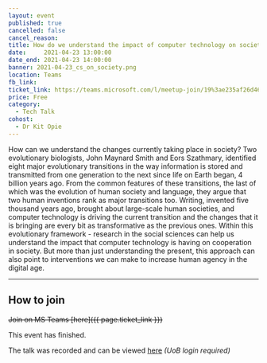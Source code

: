 ```yaml
---
layout: event
published: true
cancelled: false
cancel_reason:
title: How do we understand the impact of computer technology on society?
date:     2021-04-23 13:00:00
date_end: 2021-04-23 14:00:00
banner: 2021-04-23_cs_on_society.png
location: Teams
fb_link:
ticket_link: https://teams.microsoft.com/l/meetup-join/19%3ae235af26d46143b39a0d96ba8868edc0%40thread.tacv2/1618997788828?context=%7b%22Tid%22%3a%22b2e47f30-cd7d-4a4e-a5da-b18cf1a4151b%22%2c%22Oid%22%3a%220d659579-563a-463a-9d68-218e3c14fb80%22%7d
price: Free
category:
  - Tech Talk
cohost:
  - Dr Kit Opie
---
```

How can we understand the changes currently taking place in society? Two evolutionary biologists, John Maynard Smith and Eors Szathmary, identified eight major evolutionary transitions in the way information is stored and transmitted from one generation to the next since life on Earth began, 4 billion years ago. From the common features of these transitions, the last of which was the evolution of human society and language, they argue that two human inventions rank as major transitions too. Writing, invented five thousand years ago, brought about large-scale human societies, and computer technology is driving the current transition and the changes that it is bringing are every bit as transformative as the previous ones. Within this evolutionary framework - research in the social sciences can help us understand the impact that computer technology is having on cooperation in society. But more than just understanding the present, this approach can also point to interventions we can make to increase human agency in the digital age.

---
## How to join

~~Join on MS Teams [here]({{ page.ticket_link }})~~

This event has finished.

The talk was recorded and can be viewed [here](https://web.microsoftstream.com/video/df6aa9d0-7d8f-4c4b-bd6d-2c71ae9d8d95) _(UoB login required)_
